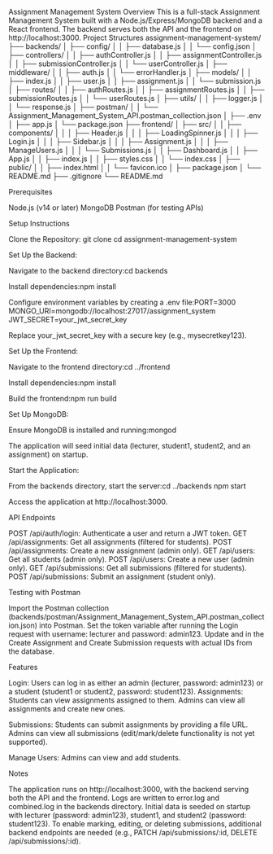 Assignment Management System
Overview
This is a full-stack Assignment Management System built with a Node.js/Express/MongoDB backend and a React frontend. The backend serves both the API and the frontend on http://localhost:3000.
Project Structures
assignment-management-system/
├── backends/
│   ├── config/
│   │   ├── database.js
│   │   └── config.json
│   ├── controllers/
│   │   ├── authController.js
│   │   ├── assignmentController.js
│   │   ├── submissionController.js
│   │   └── userController.js
│   ├── middleware/
│   │   ├── auth.js
│   │   └── errorHandler.js
│   ├── models/
│   │   ├── index.js
│   │   ├── user.js
│   │   ├── assignment.js
│   │   └── submission.js
│   ├── routes/
│   │   ├── authRoutes.js
│   │   ├── assignmentRoutes.js
│   │   ├── submissionRoutes.js
│   │   └── userRoutes.js
│   ├── utils/
│   │   ├── logger.js
│   │   └── response.js
│   ├── postman/
│   │   └── Assignment_Management_System_API.postman_collection.json
│   ├── .env
│   ├── app.js
│   └── package.json
├── frontend/
│   ├── src/
│   │   ├── components/
│   │   │   ├── Header.js
│   │   │   ├── LoadingSpinner.js
│   │   │   ├── Login.js
│   │   │   ├── Sidebar.js
│   │   │   ├── Assignment.js
│   │   │   ├── ManageUsers.js
│   │   │   └── Submissions.js
│   │   ├── Dashboard.js
│   │   ├── App.js
│   │   ├── index.js
│   │   ├── styles.css
│   │   └── index.css
│   ├── public/
│   │   ├── index.html
│   │   └── favicon.ico
│   ├── package.json
│   └── README.md
├── .gitignore
└── README.md

Prerequisites

Node.js (v14 or later)
MongoDB
Postman (for testing APIs)

Setup Instructions

Clone the Repository:
git clone <repository-url>
cd assignment-management-system


Set Up the Backend:

Navigate to the backend directory:cd backends


Install dependencies:npm install


Configure environment variables by creating a .env file:PORT=3000
MONGO_URI=mongodb://localhost:27017/assignment_system
JWT_SECRET=your_jwt_secret_key

Replace your_jwt_secret_key with a secure key (e.g., mysecretkey123).


Set Up the Frontend:

Navigate to the frontend directory:cd ../frontend


Install dependencies:npm install


Build the frontend:npm run build




Set Up MongoDB:

Ensure MongoDB is installed and running:mongod


The application will seed initial data (lecturer, student1, student2, and an assignment) on startup.


Start the Application:

From the backends directory, start the server:cd ../backends
npm start


Access the application at http://localhost:3000.



API Endpoints

POST /api/auth/login: Authenticate a user and return a JWT token.
GET /api/assignments: Get all assignments (filtered for students).
POST /api/assignments: Create a new assignment (admin only).
GET /api/users: Get all students (admin only).
POST /api/users: Create a new user (admin only).
GET /api/submissions: Get all submissions (filtered for students).
POST /api/submissions: Submit an assignment (student only).

Testing with Postman

Import the Postman collection (backends/postman/Assignment_Management_System_API.postman_collection.json) into Postman.
Set the token variable after running the Login request with username: lecturer and password: admin123.
Update <student1-id> and <assignment-id> in the Create Assignment and Create Submission requests with actual IDs from the database.

Features

Login: Users can log in as either an admin (lecturer, password: admin123) or a student (student1 or student2, password: student123).
Assignments:
Students can view assignments assigned to them.
Admins can view all assignments and create new ones.


Submissions:
Students can submit assignments by providing a file URL.
Admins can view all submissions (edit/mark/delete functionality is not yet supported).


Manage Users:
Admins can view and add students.



Notes

The application runs on http://localhost:3000, with the backend serving both the API and the frontend.
Logs are written to error.log and combined.log in the backends directory.
Initial data is seeded on startup with lecturer (password: admin123), student1, and student2 (password: student123).
To enable marking, editing, or deleting submissions, additional backend endpoints are needed (e.g., PATCH /api/submissions/:id, DELETE /api/submissions/:id).

